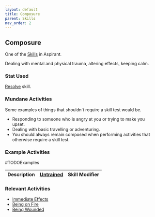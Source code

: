 ```yaml
---
layout: default
title: Composure
parent: Skills
nav_order: 2
---
```

## Composure
One of the [Skills](Skills) in Aspirant. 

Dealing with mental and physical trauma, altering effects, keeping calm.

### Stat Used
[Resolve](Resolve) skill.

### Mundane Activities
Some examples of things that shouldn't require a skill test would be.
* Responding to someone who is angry at you or trying to make you upset.
* Dealing with basic travelling or adventuring.
* You should always remain composed when performing activities that otherwise require a skill test.

### Example Activities
#TODOExamples 

| Description                                      | [Untrained](Skills#Untrained) | Skill Modifier |
| ------------------------------------------------ | ----------------------------- | -------------- |


### Relevant Activities
* [Immediate Effects](Injury#Immediate%20Effects)
* [Being on Fire](Injury#Being%20on%20Fire)
* [Being Wounded](Injury#Wounded)